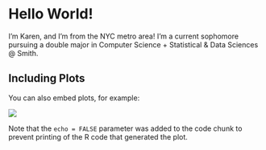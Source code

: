 Hello World!
================

I’m Karen, and I’m from the NYC metro area! I’m a current sophomore
pursuing a double major in Computer Science + Statistical & Data
Sciences @ Smith.

## Including Plots

You can also embed plots, for example:

![](README_files/figure-gfm/pressure-1.png)<!-- -->

Note that the `echo = FALSE` parameter was added to the code chunk to
prevent printing of the R code that generated the plot.
